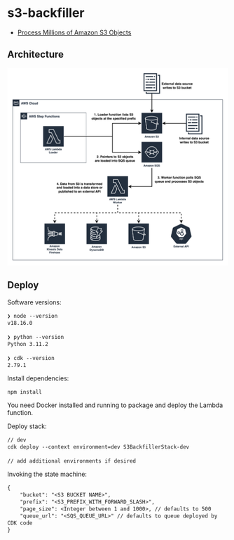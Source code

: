 # s3-backfiller

* [Process Millions of Amazon S3 Objects](https://medium.com/p/28e280ef9e0a)

## Architecture

![Architecture Diagram](images/Processing_Millions_of_S3_Objects.png)

## Deploy 

Software versions:
```
❯ node --version
v18.16.0

❯ python --version
Python 3.11.2

❯ cdk --version
2.79.1
```

Install dependencies:
```
npm install
```

You need Docker installed and running to package and deploy the Lambda function.

Deploy stack:
```
// dev
cdk deploy --context environment=dev S3BackfillerStack-dev

// add additional environments if desired
```

Invoking the state machine:
```
{
    "bucket": "<S3 BUCKET NAME>",
    "prefix": "<S3_PREFIX_WITH_FORWARD_SLASH>",
    "page_size": <Integer between 1 and 1000>, // defaults to 500
    "queue_url": "<SQS_QUEUE_URL>" // defaults to queue deployed by CDK code
}
```
